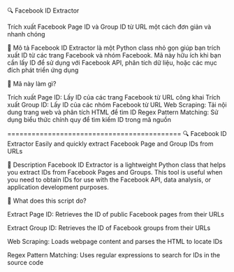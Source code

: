 🔍 Facebook ID Extractor

Trích xuất Facebook Page ID và Group ID từ URL một cách đơn giản và nhanh chóng

📖 Mô tả
Facebook ID Extractor là một Python class nhỏ gọn giúp bạn trích xuất ID từ các trang Facebook và nhóm Facebook. Mã này hữu ích khi bạn cần lấy ID để sử dụng với Facebook API, phân tích dữ liệu, hoặc các mục đích phát triển ứng dụng

🎯 Mã này làm gì?

Trích xuất Page ID: Lấy ID của các trang Facebook từ URL công khai
Trích xuất Group ID: Lấy ID của các nhóm Facebook từ URL
Web Scraping: Tải nội dung trang web và phân tích HTML để tìm ID
Regex Pattern Matching: Sử dụng biểu thức chính quy để tìm kiếm ID trong mã nguồn


===========================================
🔍 Facebook ID Extractor
Easily and quickly extract Facebook Page and Group IDs from URLs

📖 Description
Facebook ID Extractor is a lightweight Python class that helps you extract IDs from Facebook Pages and Groups. This tool is useful when you need to obtain IDs for use with the Facebook API, data analysis, or application development purposes.

🎯 What does this script do?

Extract Page ID: Retrieves the ID of public Facebook pages from their URLs

Extract Group ID: Retrieves the ID of Facebook groups from their URLs

Web Scraping: Loads webpage content and parses the HTML to locate IDs

Regex Pattern Matching: Uses regular expressions to search for IDs in the source code
